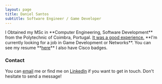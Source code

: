 ```yaml
---
layout: page
title: Daniel Santos
subtitle: Software Engineer / Game Developer
---
```


<span class="fa fa-graduation-cap about-icon">
</span>
I Obtained my MSc in **Computer Engineering, Software Development** from the Polytechnic of Coimbra, Portugal. <ins>It was a good experience.</ins></a>

<span class="fa fa-briefcase about-icon">
</span>
**I'm currently looking for a job in Game Development or Networks**. You can see my resume **<a href="https://DanielSantos2001.github.io" style="color: inherit;"><ins>here</ins></a>** I also have Cisco badges.

### Contact
You can <a href="mailto:fg.daniel.am.santos.2001@gmail.com?subject=Hello from DanielSantos2001.github.io" style="color: inherit;"><ins>email</ins></a> me or find me on <a href="https://www.linkedin.com/in/daniel-am-santos/" style="color: inherit;"><ins>Linkedln</ins></a> if you want to get in touch. Don't hesitate to send a message!

